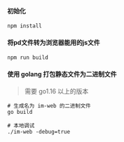 #### 初始化
```
npm install
```

#### 将pd文件转为浏览器能用的js文件
```
npm run build
```

#### 使用 golang 打包静态文件为二进制文件
> 需要 go1.16 以上的版本

```
# 生成名为 im-web 的二进制文件
go build

# 本地调试
./im-web -debug=true
```
